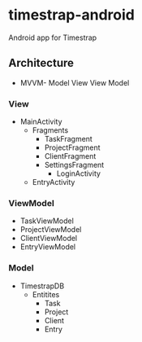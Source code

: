 # timestrap-android
Android app for Timestrap

## Architecture

- MVVM- Model View View Model

### View

- MainActivity
    - Fragments
        - TaskFragment
        - ProjectFragment
        - ClientFragment
        - SettingsFragment
            - LoginActivity
    - EntryActivity
    
### ViewModel

- TaskViewModel
- ProjectViewModel
- ClientViewModel
- EntryViewModel

### Model

- TimestrapDB
    - Entitites
        - Task
        - Project
        - Client
        - Entry